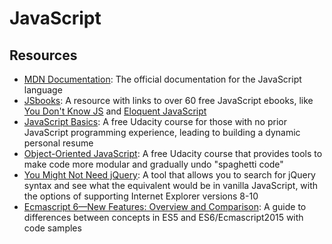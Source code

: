 # JavaScript

## Resources

* [MDN Documentation](https://developer.mozilla.org/en-US/docs/Web/JavaScript): The official documentation for the JavaScript language
* [JSbooks](http://jsbooks.revolunet.com/): A resource with links to over 60 free JavaScript ebooks, like [You Don't Know JS](http://youdontknowjs.com/) and [Eloquent JavaScript](http://eloquentjavascript.net/)
* [JavaScript Basics](https://www.udacity.com/course/javascript-basics--ud804): A free Udacity course for those with no prior JavaScript programming experience, leading to building a dynamic personal resume
* [Object-Oriented JavaScript](https://www.udacity.com/course/object-oriented-javascript--ud015): A free Udacity course that provides tools to make code more modular and gradually undo "spaghetti code"
* [You Might Not Need jQuery](http://youmightnotneedjquery.com/): A tool that allows you to search for jQuery syntax and see what the equivalent would be in vanilla JavaScript, with the options of supporting Internet Explorer versions 8-10
* [Ecmascript 6—New Features: Overview and Comparison](http://es6-features.org/): A guide to differences between concepts in ES5 and ES6/Ecmascript2015 with code samples